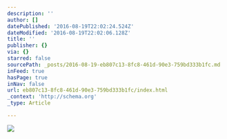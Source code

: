 ```yaml
---
description: ''
author: []
datePublished: '2016-08-19T22:02:24.524Z'
dateModified: '2016-08-19T22:02:06.128Z'
title: ''
publisher: {}
via: {}
starred: false
sourcePath: _posts/2016-08-19-eb807c13-8fc8-461d-90e3-759bd333b1fc.md
inFeed: true
hasPage: true
inNav: false
url: eb807c13-8fc8-461d-90e3-759bd333b1fc/index.html
_context: 'http://schema.org'
_type: Article

---
```

![](https://the-grid-user-content.s3-us-west-2.amazonaws.com/20adc026-2605-48c4-9908-6dca65919ef9.jpg)